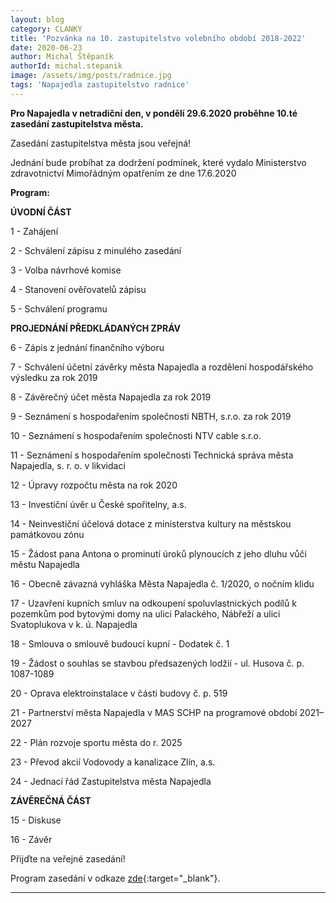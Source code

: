 ```yaml
---
layout: blog
category: CLANKY
title: 'Pozvánka na 10. zastupitelstvo volebního období 2018-2022'
date: 2020-06-23
author: Michal Štěpaník
authorId: michal.stepanik
image: /assets/img/posts/radnice.jpg
tags: 'Napajedla zastupitelstvo radnice'
---
```


**Pro Napajedla v netradiční den, v pondělí 29.6.2020 proběhne 10.té zasedání zastupitelstva města.** 

Zasedání zastupitelstva města jsou veřejná!

Jednání bude probíhat za dodržení podmínek, které vydalo Ministerstvo zdravotnictví Mimořádným opatřením ze dne 17.6.2020


**Program:**

**ÚVODNÍ ČÁST**

1 - Zahájení

2 - Schválení zápisu z minulého zasedání

3 - Volba návrhové komise

4 - Stanovení ověřovatelů zápisu

5 - Schválení programu

**PROJEDNÁNÍ PŘEDKLÁDANÝCH ZPRÁV**

6 - Zápis z jednání finančního výboru

 7 - Schválení účetní závěrky města Napajedla a rozdělení hospodářského výsledku za rok 2019
 
 8 - Závěrečný účet města Napajedla za rok 2019
 
 9 - Seznámení s hospodařením společnosti NBTH, s.r.o. za rok 2019
 
10 - Seznámení s hospodařením společnosti NTV cable s.r.o.

11 - Seznámení s hospodařením společnosti Technická správa města Napajedla, s. r. o. v likvidaci

12 - Úpravy rozpočtu města na rok 2020

13 - Investiční úvěr u České spořitelny, a.s.

14 - Neinvestiční účelová dotace z ministerstva kultury na městskou památkovou zónu

15 - Žádost pana Antona o prominutí úroků plynoucích z jeho dluhu vůči městu Napajedla

16 - Obecně závazná vyhláška Města Napajedla č. 1/2020, o nočním klidu

17 - Uzavření kupních smluv na odkoupení spoluvlastnických podílů k pozemkům pod bytovými domy na ulici Palackého, Nábřeží a ulici Svatoplukova v k. ú. Napajedla

18 - Smlouva o smlouvě budoucí kupní - Dodatek č. 1

19 - Žádost o souhlas se stavbou předsazených lodžií - ul. Husova č. p. 1087-1089

20 - Oprava elektroinstalace v části budovy č. p. 519

21 - Partnerství města Napajedla v MAS SCHP na programové období 2021–2027

22 - Plán rozvoje sportu města do r. 2025

23 - Převod akcií Vodovody a kanalizace Zlín, a.s.

24 - Jednací řád Zastupitelstva města Napajedla 


**ZÁVĚREČNÁ ČÁST**

15 - Diskuse

16 - Závěr


Přijďte na veřejné zasedání! 



Program zasedání v odkaze [zde](https://www.napajedla.cz/e_download.php?file=data/uredni_deska/obsah1861_7.pdf&original=ZM%20pozv.verejne%2029.06.2020.pdf){:target="_blank"}.

 



---
